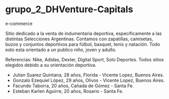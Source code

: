 # grupo_2_DHVenture-Capitals

e-commerce

Sitio dedicado a la venta de indumentaria deportiva, específicamente a las distintas Selecciones Argentinas.
Contamos con zapatillas, camisetas, buzos y conjuntos deportivos para fútbol, basquet, tenis y natación. Todo esto esta orientado a un publico niño, joven y adulto.

Referencias: Nike, Adidas, Dexter, Digital Sport, Solo Deportes. Todos sitios elegidos debido a su orientación deportiva.

- Julian Suarez Quintana, 28 años, Florida - Vicente Lopez, Buenos Aires.
- Gonzalo Ezequiel López, 29 años, Olivos - Vicente Lopez, Buenos Aires.
- Facundo Taborra, 20 años, Cañada de Gómez - Santa Fe.
- Esteban Karlen Aguirre, 20 años, Rosario - Santa Fe.
